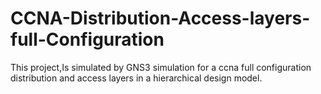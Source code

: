 # CCNA-Distribution-Access-layers-full-Configuration
This project,Is simulated by GNS3 simulation for a ccna full configuration distribution and access layers in a hierarchical design model.
